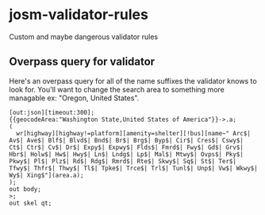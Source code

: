 # josm-validator-rules
Custom and maybe dangerous validator rules


## Overpass query for validator
Here's an overpass query for all of the name suffixes the validator knows to look for. You'll want to change the search area to something more managable ex: "Oregon, United States".
```
[out:json][timeout:300];
{{geocodeArea:"Washington State,United States of America"}}->.a;
(
  wr[highway][highway!=platform][amenity=shelter][!bus][name~" Arc$| Av$| Ave$| Blf$| Blvd$| Bnd$| Br$| Brg$| Byp$| Cir$| Cres$| Cswy$| Ct$| Ctr$| Cv$| Dr$| Expy$| Expwy$| Flds$| Fmrd$| Fwy$| Gd$| Grv$| Hbr$| Holw$| Hw$| Hwy$| Ln$| Lndg$| Lp$| Mal$| Mtwy$| Ovps$| Pky$| Pkwy$| Pl$| Plz$| Rd$| Rdg$| Rmrd$| Rte$| Skwy$| Sq$| St$| Ter$| Tfwy$| Thfr$| Thwy$| Tl$| Tpke$| Trce$| Trl$| Tunl$| Unp$| Vw$| Wkwy$| Wy$| Xing$"](area.a);
);
out body;
>;
out skel qt;
```
